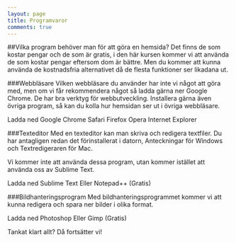 ```yaml
---
layout: page
title: Programvaror
comments: true
---
```


##Vilka program behöver man för att göra en hemsida?
Det finns de som kostar pengar och de som är gratis, i den här kursen kommer vi att använda de som kostar pengar eftersom dom är bättre. Men du kommer att kunna använda de kostnadsfria alternativet då de flesta funktioner ser likadana ut.  


###Webbläsare
Vilken webbläsare du använder har inte vi något att göra med, men om vi får rekommendera något så ladda gärna ner Google Chrome. De har bra verktyg för webbutveckling. Installera gärna även övriga program, så kan du kolla hur hemsidan ser ut i övriga webbläsare.

<a class="btn btn-primary download">Ladda ned Google Chrome</a>
<a class="btn btn-secondary download">Safari</a>
<a class="btn btn-secondary download">Firefox</a>
<a class="btn btn-secondary download">Opera</a>
<a class="btn btn-secondary download">Internet Explorer</a> 


###Texteditor
Med en texteditor kan man skriva och redigera textfiler. Du har antagligen redan det förinstallerat i datorn, Anteckningar för Windows och Textredigeraren för Mac.  

Vi kommer inte att använda dessa program, utan kommer istället att använda oss av Sublime Text.  

<a class="btn btn-primary download">Ladda ned Sublime Text</a> <a class="btn btn-secondary download">Eller Notepad++ (Gratis)</a>


###Bildhanteringsprogram
Med bildhanteringsprogrammet kommer vi att kunna redigera och spara ner bilder i olika format.  

<a class="btn btn-primary download">Ladda ned Photoshop</a> <a class="btn btn-secondary download">Eller Gimp (Gratis)</a>  

<a class="btn btn-next">Tankat klart allt? Då fortsätter vi!</a>

